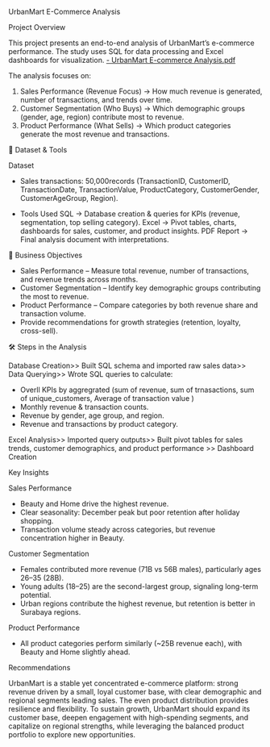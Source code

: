 UrbanMart E-Commerce Analysis

Project Overview

This project presents an end-to-end analysis of UrbanMart’s e-commerce performance. The study uses SQL for data processing and Excel dashboards for visualization.
[- UrbanMart E-commerce Analysis.pdf](https://github.com/touktasylavy/Data-Analysis-Portfolio/blob/main/Project-Postgres-Excel/UrbanMart%20E-commerce%20Analysis%20Project%20Report.pdf)

The analysis focuses on:
1. Sales Performance (Revenue Focus) → How much revenue is generated, number of transactions, and trends over time.
2. Customer Segmentation (Who Buys) → Which demographic groups (gender, age, region) contribute most to revenue.
3. Product Performance (What Sells) → Which product categories generate the most revenue and transactions.

📂 Dataset & Tools

Dataset

- Sales transactions: 50,000records (TransactionID, CustomerID, TransactionDate, TransactionValue, 
ProductCategory, CustomerGender, CustomerAgeGroup, Region).

- Tools Used
SQL → Database creation & queries for KPIs (revenue, segmentation, top selling category).
Excel → Pivot tables, charts, dashboards for sales, customer, and product insights.
PDF Report → Final analysis document with interpretations.

🎯 Business Objectives

- Sales Performance – Measure total revenue, number of transactions, and revenue trends across months.
- Customer Segmentation – Identify key demographic groups contributing the most to revenue.
- Product Performance – Compare categories by both revenue share and transaction volume.
- Provide recommendations for growth strategies (retention, loyalty, cross-sell).

🛠️ Steps in the Analysis

Database Creation>> Built SQL schema and imported raw sales data>> Data Querying>> Wrote SQL queries to calculate:

- Overll KPIs by aggregrated (sum of revenue, sum of trnasactions, sum of unique_customers, Average of transaction value )
- Monthly revenue & transaction counts.
- Revenue by gender, age group, and region.
- Revenue and transactions by product category.

Excel Analysis>> Imported query outputs>> Built pivot tables for sales trends, customer demographics, and product performance >> Dashboard Creation

Key Insights 

Sales Performance

- Beauty and Home drive the highest revenue.
- Clear seasonality: December peak but poor retention after holiday shopping.
- Transaction volume steady across categories, but revenue concentration higher in Beauty.
  
Customer Segmentation

- Females contributed more revenue (71B vs 56B males), particularly ages 26–35 (28B). 
- Young adults (18–25) are the second-largest group, signaling long-term potential.  
- Urban regions contribute the highest revenue, but retention is better in Surabaya regions.

Product Performance

- All product categories perform similarly (~25B revenue each), with Beauty and Home slightly ahead. 

Recommendations

UrbanMart is a stable yet concentrated e-commerce platform: strong revenue driven by a small, 
loyal customer base, with clear demographic and regional segments leading sales. The even 
product distribution provides resilience and flexibility. To sustain growth, UrbanMart should 
expand its customer base, deepen engagement with high-spending segments, and capitalize 
on regional strengths, while leveraging the balanced product portfolio to explore new 
opportunities. 
